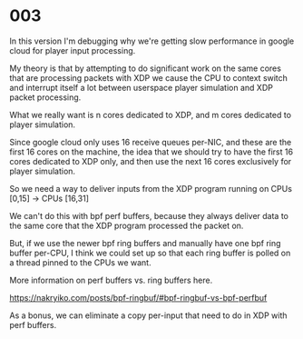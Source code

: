 # 003

In this version I'm debugging why we're getting slow performance in google cloud for player input processing.

My theory is that by attempting to do significant work on the same cores that are processing packets with XDP we cause the CPU to context switch and interrupt itself a lot between userspace player simulation and XDP packet processing.

What we really want is n cores dedicated to XDP, and m cores dedicated to player simulation.

Since google cloud only uses 16 receive queues per-NIC, and these are the first 16 cores on the machine, the idea that we should try to have the first 16 cores dedicated to XDP only, and then use the next 16 cores exclusively for player simulation.

So we need a way to deliver inputs from the XDP program running on CPUs [0,15] -> CPUs [16,31]

We can't do this with bpf perf buffers, because they always deliver data to the same core that the XDP program processed the packet on.

But, if we use the newer bpf ring buffers and manually have one bpf ring buffer per-CPU, I think we could set up so that each ring buffer is polled on a thread pinned to the CPUs we want.

More information on perf buffers vs. ring buffers here.

https://nakryiko.com/posts/bpf-ringbuf/#bpf-ringbuf-vs-bpf-perfbuf

As a bonus, we can eliminate a copy per-input that need to do in XDP with perf buffers.
